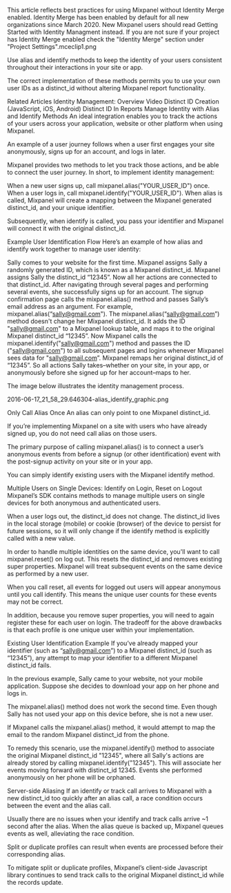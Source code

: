 This article reflects best practices for using Mixpanel without Identity Merge enabled. Identity Merge has been enabled by default for all new organizations since March 2020. New Mixpanel users should read Getting Started with Identity Managment instead. If you are not sure if your project has Identity Merge enabled check the "Identity Merge" section under "Project Settings".mceclip1.png

Use alias and identify methods to keep the identity of your users consistent throughout their interactions in your site or app.

The correct implementation of these methods permits you to use your own user IDs as a distinct_id without altering Mixpanel report functionality.

Related Articles
Identity Management: Overview Video
Distinct ID Creation (JavaScript, iOS, Android)
Distinct ID In Reports
Manage Identity with Alias and Identify Methods
An ideal integration enables you to track the actions of your users across your application, website or other platform when using Mixpanel.

An example of a user journey follows when a user first engages your site anonymously, signs up for an account, and logs in later.

Mixpanel provides two methods to let you track those actions, and be able to connect the user journey. In short, to implement identity management:

When a new user signs up, call mixpanel.alias("YOUR_USER_ID") once.
When a user logs in, call mixpanel.identify("YOUR_USER_ID").
When alias is called, Mixpanel will create a mapping between the Mixpanel generated distinct_id, and your unique identifier.

Subsequently, when identify is called, you pass your identifier and Mixpanel will connect it with the original distinct_id. 

Example User Identification Flow
Here’s an example of how alias and identify work together to manage user identity:

Sally comes to your website for the first time. Mixpanel assigns Sally a randomly generated ID, which is known as a Mixpanel distinct_id.
Mixpanel assigns Sally the distinct_id “12345”. Now all her actions are connected to that distinct_id.
After navigating through several pages and performing several events, she successfully signs up for an account.
The signup confirmation page calls the mixpanel.alias() method and passes Sally’s email address as an argument. For example, mixpanel.alias(“sally@gmail.com").
The mixpanel.alias(“sally@gmail.com”) method doesn't change her Mixpanel distinct_id.  It adds the ID "sally@gmail.com" to a Mixpanel lookup table, and maps it to the original Mixpanel distinct_id “12345”.
Now Mixpanel calls the mixpanel.identify("sally@gmail.com") method and passes the ID ("sally@gmail.com") to all subsequent pages and logins whenever Mixpanel sees data for "sally@gmail.com”.
Mixpanel remaps her original distinct_id of “12345”. So all actions Sally takes–whether on your site, in your app, or anonymously before she signed up for her account–maps to her.

The image below illustrates the identity management process.
 

2016-06-17_21_58_29.646304-alias_identify_graphic.png
 

Only Call Alias Once
An alias can only point to one Mixpanel distinct_id.

If you’re implementing Mixpanel on a site with users who have already signed up, you do not need call alias on those users.

The primary purpose of calling mixpanel.alias() is to connect a user’s anonymous events from before a signup (or other identification) event with the post-signup activity on your site or in your app.

You can simply identify existing users with the Mixpanel identify method.

Multiple Users on Single Devices: Identify on Login, Reset on Logout
Mixpanel’s SDK contains methods to manage multiple users on single devices for both anonymous and authenticated users.

When a user logs out, the distinct_id does not change. The distinct_id lives in the local storage (mobile) or cookie (browser) of the device to persist for future sessions, so it will only change if the identify method is explicitly called with a new value.

In order to handle multiple identities on the same device, you'll want to call mixpanel.reset() on log out. This resets the distinct_id and removes existing super properties. Mixpanel will treat subsequent events on the same device as performed by a new user. 

When you call reset, all events for logged out users will appear anonymous until you call identify. This means the unique user counts for these events may not be correct. 

In addition, because you remove super properties, you will need to again register these for each user on login. The tradeoff for the above drawbacks is that each profile is one unique user within your implementation.

Existing User Identification Example
If you’ve already mapped your identifier (such as “sally@gmail.com”) to a Mixpanel distinct_id (such as “12345”), any attempt to map your identifier to a different Mixpanel distinct_id fails.

In the previous example, Sally came to your website, not your mobile application. Suppose she decides to download your app on her phone and logs in.

The mixpanel.alias() method does not work the second time. Even though Sally has not used your app on this device before, she is not a new user.

If Mixpanel calls the mixpanel.alias() method, it would attempt to map the email to the random Mixpanel distinct_id from the phone.

To remedy this scenario, use the mixpanel.identify() method to associate the original Mixpanel distinct_id "12345", where all Sally's actions are already stored by calling mixpanel.identify("12345"). This will associate her events moving forward with distinct_id 12345. Events she performed anonymously on her phone will be orphaned.

Server-side Aliasing
If an identify or track call arrives to Mixpanel with a new distinct_id too quickly after an alias call, a race condition occurs between the event and the alias call.

Usually there are no issues when your identify and track calls arrive ~1 second after the alias. When the alias queue is backed up, Mixpanel queues events as well, alleviating the race condition.

Split or duplicate profiles can result when events are processed before their corresponding alias.

To mitigate split or duplicate profiles, Mixpanel’s client-side Javascript library continues to send track calls to the original Mixpanel distinct_id while the records update.
